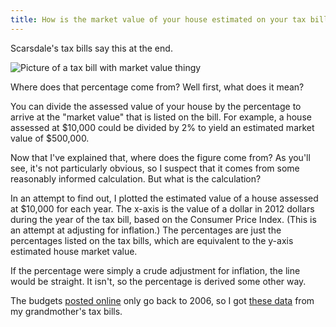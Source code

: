 ```yaml
---
title: How is the market value of your house estimated on your tax bill?
---
```

Scarsdale's tax bills say this at the end.

![Picture of a tax bill with market value thingy]()

Where does that percentage come from? Well first, what does it mean?

You can divide the assessed value of your house by the percentage to arrive at
the "market value" that is listed on the bill. For example, a house assessed at
$10,000 could be divided by 2% to yield an estimated market value of $500,000.

Now that I've explained that, where does the figure come from? As you'll see,
it's not particularly obvious, so I suspect that it comes from some reasonably
informed calculation. But what is the calculation?

In an attempt to find out, I plotted the estimated value of a house assessed at
$10,000 for each year. The x-axis is the value of a dollar in 2012 dollars
during the year of the tax bill, based on the Consumer Price Index. (This is an
attempt at adjusting for inflation.) The percentages are just the percentages
listed on the tax bills, which are equivalent to the y-axis estimated house
market value.

If the percentage were simply a crude adjustment for inflation, the line would
be straight. It isn't, so the percentage is derived some other way.

The budgets [posted online](http://www.scarsdale.com/Home/Departments/VillageTreasurer.aspx)
only go back to 2006, so I got
[these data](https://github.com/tlevine/scarsdale-data/tree/master/grandma)
from my grandmother's tax bills.
